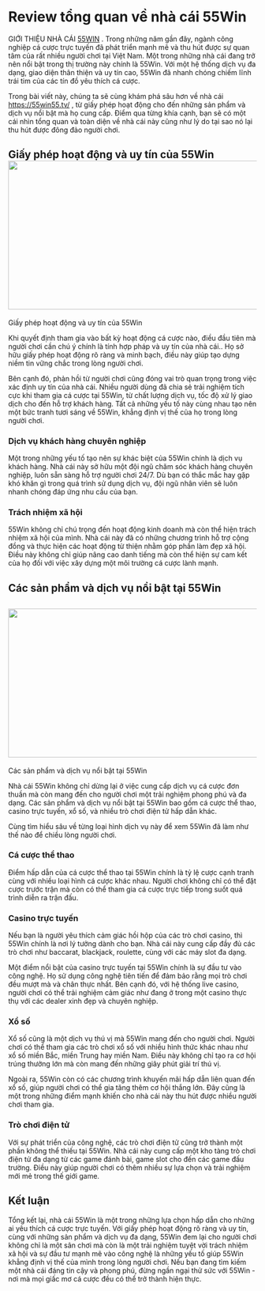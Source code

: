 <h1>Review tổng quan về nh&agrave; c&aacute;i 55Win</h1>

<p>GIỚI THIỆU NH&Agrave; C&Aacute;I <a href="https://55win55.tv/">55WIN</a> . Trong những năm gần đ&acirc;y, ng&agrave;nh c&ocirc;ng nghiệp c&aacute; cược trực tuyến đ&atilde; ph&aacute;t triển mạnh mẽ v&agrave; thu h&uacute;t được sự quan t&acirc;m của rất nhiều người chơi tại Việt Nam. Một trong những nh&agrave; c&aacute;i đang trở n&ecirc;n nổi bật trong thị trường n&agrave;y ch&iacute;nh l&agrave; 55Win. Với một hệ thống dịch vụ đa dạng, giao diện th&acirc;n thiện v&agrave; uy t&iacute;n cao, 55Win đ&atilde; nhanh ch&oacute;ng chiếm lĩnh tr&aacute;i tim của c&aacute;c t&iacute;n đồ y&ecirc;u th&iacute;ch c&aacute; cược.</p>

<p>Trong b&agrave;i viết n&agrave;y, ch&uacute;ng ta sẽ c&ugrave;ng kh&aacute;m ph&aacute; s&acirc;u hơn về nh&agrave; c&aacute;i <a href="https://55win55.tv/">https://55win55.tv/</a> , từ giấy ph&eacute;p hoạt động cho đến những sản phẩm v&agrave; dịch vụ nổi bật m&agrave; họ cung cấp. Điểm qua từng kh&iacute;a cạnh, bạn sẽ c&oacute; một c&aacute;i nh&igrave;n tổng quan v&agrave; to&agrave;n diện về nh&agrave; c&aacute;i n&agrave;y cũng như l&yacute; do tại sao n&oacute; lại thu h&uacute;t được đ&ocirc;ng đảo người chơi.</p>

<h2>Giấy ph&eacute;p hoạt động v&agrave; uy t&iacute;n của 55Win<img src="https://lh7-rt.googleusercontent.com/docsz/AD_4nXdkX6n5jz8WnH0Pq_hW4dwHV2DZNC4xRwIOnjQXM9rT0lp-iXJBHTps0Va94ornLcp-ROapFHPvf7rRNsczScLTOE1LX5Bb0sMpetaBaA76lZtj7EUuhyAgfkvLLhHzFnRySkVG8g?key=gorriOtn4LZRrRSATH2i5lp9" style="height:301px; width:602px" /></h2>

<p>Giấy ph&eacute;p hoạt động v&agrave; uy t&iacute;n của 55Win</p>

<p>Khi quyết định tham gia v&agrave;o bất kỳ hoạt động c&aacute; cược n&agrave;o, điều đầu ti&ecirc;n m&agrave; người chơi cần ch&uacute; &yacute; ch&iacute;nh l&agrave; t&iacute;nh hợp ph&aacute;p v&agrave; uy t&iacute;n của nh&agrave; c&aacute;i.. Họ sở hữu giấy ph&eacute;p hoạt động r&otilde; r&agrave;ng v&agrave; minh bạch, điều n&agrave;y gi&uacute;p tạo dựng niềm tin vững chắc trong l&ograve;ng người chơi.</p>

<p>B&ecirc;n cạnh đ&oacute;, phản hồi từ người chơi cũng đ&oacute;ng vai tr&ograve; quan trọng trong việc x&aacute;c định uy t&iacute;n của nh&agrave; c&aacute;i. Nhiều người d&ugrave;ng đ&atilde; chia sẻ trải nghiệm t&iacute;ch cực khi tham gia c&aacute; cược tại 55Win, từ chất lượng dịch vụ, tốc độ xử l&yacute; giao dịch cho đến hỗ trợ kh&aacute;ch h&agrave;ng. Tất cả những yếu tố n&agrave;y c&ugrave;ng nhau tạo n&ecirc;n một bức tranh tươi s&aacute;ng về 55Win, khẳng định vị thế của họ trong l&ograve;ng người chơi.</p>

<h3>Dịch vụ kh&aacute;ch h&agrave;ng chuy&ecirc;n nghiệp</h3>

<p>Một trong những yếu tố tạo n&ecirc;n sự kh&aacute;c biệt của 55Win ch&iacute;nh l&agrave; dịch vụ kh&aacute;ch h&agrave;ng. Nh&agrave; c&aacute;i n&agrave;y sở hữu một đội ngũ chăm s&oacute;c kh&aacute;ch h&agrave;ng chuy&ecirc;n nghiệp, lu&ocirc;n sẵn s&agrave;ng hỗ trợ người chơi 24/7. D&ugrave; bạn c&oacute; thắc mắc hay gặp kh&oacute; khăn g&igrave; trong qu&aacute; tr&igrave;nh sử dụng dịch vụ, đội ngũ nh&acirc;n vi&ecirc;n sẽ lu&ocirc;n nhanh ch&oacute;ng đ&aacute;p ứng nhu cầu của bạn.</p>

<h3>Tr&aacute;ch nhiệm x&atilde; hội</h3>

<p>55Win kh&ocirc;ng chỉ ch&uacute; trọng đến hoạt động kinh doanh m&agrave; c&ograve;n thể hiện tr&aacute;ch nhiệm x&atilde; hội của m&igrave;nh. Nh&agrave; c&aacute;i n&agrave;y đ&atilde; c&oacute; những chương tr&igrave;nh hỗ trợ cộng đồng v&agrave; thực hiện c&aacute;c hoạt động từ thiện nhằm g&oacute;p phần l&agrave;m đẹp x&atilde; hội. Điều n&agrave;y kh&ocirc;ng chỉ gi&uacute;p n&acirc;ng cao danh tiếng m&agrave; c&ograve;n thể hiện sự cam kết của họ đối với việc x&acirc;y dựng một m&ocirc;i trường c&aacute; cược l&agrave;nh mạnh.</p>

<h2>C&aacute;c sản phẩm v&agrave; dịch vụ nổi bật tại 55Win</h2>

<h2><img src="https://lh7-rt.googleusercontent.com/docsz/AD_4nXekOscYZLWcRuZ_4jzi3TXiME9XYVt3rwkvH3Kqy8CvC7-q2ziv0krTuunSxDgpBCVLhW7UZ0IXl4Hf9m2GnyB9mWfy_k0715b1PuuHTBIg8Zhs_T73sfC1Yqpou2eqzRJ86RNpbg?key=gorriOtn4LZRrRSATH2i5lp9" style="height:301px; width:602px" /></h2>

<p>C&aacute;c sản phẩm v&agrave; dịch vụ nổi bật tại 55Win</p>

<p>Nh&agrave; c&aacute;i 55Win kh&ocirc;ng chỉ dừng lại ở việc cung cấp dịch vụ c&aacute; cược đơn thuần m&agrave; c&ograve;n mang đến cho người chơi một trải nghiệm phong ph&uacute; v&agrave; đa dạng. C&aacute;c sản phẩm v&agrave; dịch vụ nổi bật tại 55Win bao gồm c&aacute; cược thể thao, casino trực tuyến, xổ số, v&agrave; nhiều tr&ograve; chơi điện tử hấp dẫn kh&aacute;c.</p>

<p>C&ugrave;ng t&igrave;m hiểu s&acirc;u về từng loại h&igrave;nh dịch vụ n&agrave;y để xem 55Win đ&atilde; l&agrave;m như thế n&agrave;o để chiều l&ograve;ng người chơi.</p>

<h3>C&aacute; cược thể thao</h3>

<p>Điểm hấp dẫn của c&aacute; cược thể thao tại 55Win ch&iacute;nh l&agrave; tỷ lệ cược cạnh tranh c&ugrave;ng với nhiều loại h&igrave;nh c&aacute; cược kh&aacute;c nhau. Người chơi kh&ocirc;ng chỉ c&oacute; thể đặt cược trước trận m&agrave; c&ograve;n c&oacute; thể tham gia c&aacute; cược trực tiếp trong suốt qu&aacute; tr&igrave;nh diễn ra trận đấu.</p>

<h3>Casino trực tuyến</h3>

<p>Nếu bạn l&agrave; người y&ecirc;u th&iacute;ch cảm gi&aacute;c hồi hộp của c&aacute;c tr&ograve; chơi casino, th&igrave; 55Win ch&iacute;nh l&agrave; nơi l&yacute; tưởng d&agrave;nh cho bạn. Nh&agrave; c&aacute;i n&agrave;y cung cấp đầy đủ c&aacute;c tr&ograve; chơi như baccarat, blackjack, roulette, c&ugrave;ng với c&aacute;c m&aacute;y slot đa dạng.</p>

<p>Một điểm nổi bật của casino trực tuyến tại 55Win ch&iacute;nh l&agrave; sự đầu tư v&agrave;o c&ocirc;ng nghệ. Họ sử dụng c&ocirc;ng nghệ ti&ecirc;n tiến để đảm bảo rằng mọi tr&ograve; chơi đều mượt m&agrave; v&agrave; ch&acirc;n thực nhất. B&ecirc;n cạnh đ&oacute;, với hệ thống live casino, người chơi c&oacute; thể trải nghiệm cảm gi&aacute;c như đang ở trong một casino thực thụ với c&aacute;c dealer xinh đẹp v&agrave; chuy&ecirc;n nghiệp.</p>

<h3>Xổ số</h3>

<p>Xổ số cũng l&agrave; một dịch vụ th&uacute; vị m&agrave; 55Win mang đến cho người chơi. Người chơi c&oacute; thể tham gia c&aacute;c tr&ograve; chơi xổ số với nhiều h&igrave;nh thức kh&aacute;c nhau như xổ số miền Bắc, miền Trung hay miền Nam. Điều n&agrave;y kh&ocirc;ng chỉ tạo ra cơ hội tr&uacute;ng thưởng lớn m&agrave; c&ograve;n mang đến những gi&acirc;y ph&uacute;t giải tr&iacute; th&uacute; vị.</p>

<p>Ngo&agrave;i ra, 55Win c&ograve;n c&oacute; c&aacute;c chương tr&igrave;nh khuyến m&atilde;i hấp dẫn li&ecirc;n quan đến xổ số, gi&uacute;p người chơi c&oacute; thể gia tăng th&ecirc;m cơ hội thắng lớn. Đ&acirc;y cũng l&agrave; một trong những điểm mạnh khiến cho nh&agrave; c&aacute;i n&agrave;y thu h&uacute;t được nhiều người chơi tham gia.</p>

<h3>Tr&ograve; chơi điện tử</h3>

<p>Với sự ph&aacute;t triển của c&ocirc;ng nghệ, c&aacute;c tr&ograve; chơi điện tử cũng trở th&agrave;nh một phần kh&ocirc;ng thể thiếu tại 55Win. Nh&agrave; c&aacute;i n&agrave;y cung cấp một kho t&agrave;ng tr&ograve; chơi điện tử đa dạng từ c&aacute;c game đ&aacute;nh b&agrave;i, game slot cho đến c&aacute;c game đấu trường. Điều n&agrave;y gi&uacute;p người chơi c&oacute; th&ecirc;m nhiều sự lựa chọn v&agrave; trải nghiệm mới mẻ trong thế giới game.</p>

<h2>Kết luận</h2>

<p>Tổng kết lại, nh&agrave; c&aacute;i 55Win l&agrave; một trong những lựa chọn hấp dẫn cho những ai y&ecirc;u th&iacute;ch c&aacute; cược trực tuyến. Với giấy ph&eacute;p hoạt động r&otilde; r&agrave;ng v&agrave; uy t&iacute;n, c&ugrave;ng với những sản phẩm v&agrave; dịch vụ đa dạng, 55Win đem lại cho người chơi kh&ocirc;ng chỉ l&agrave; một s&acirc;n chơi m&agrave; c&ograve;n l&agrave; một trải nghiệm tuyệt vời tr&aacute;ch nhiệm x&atilde; hội v&agrave; sự đầu tư mạnh mẽ v&agrave;o c&ocirc;ng nghệ l&agrave; những yếu tố gi&uacute;p 55Win khẳng định vị thế của m&igrave;nh trong l&ograve;ng người chơi. Nếu bạn đang t&igrave;m kiếm một nh&agrave; c&aacute;i đ&aacute;ng tin cậy v&agrave; phong ph&uacute;, đừng ngần ngại thử sức với 55Win - nơi m&agrave; mọi giấc mơ c&aacute; cược đều c&oacute; thể trở th&agrave;nh hiện thực.</p>

<p>&nbsp;</p>
